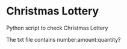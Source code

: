 # Christmas Lottery
Python script to check Christmas  Lottery

The txt file contains number:amount:quantity?
